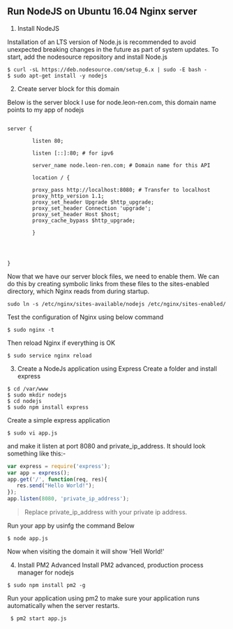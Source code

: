 ## Run NodeJS on Ubuntu 16.04 Nginx server

1. Install NodeJS

Installation of an LTS version of Node.js is recommended to avoid unexpected breaking changes in the future as part of system updates. To start, add the nodesource
repository and install Node.js

```
$ curl -sL https://deb.nodesource.com/setup_6.x | sudo -E bash -
$ sudo apt-get install -y nodejs

```

2. Create server block for this domain

Below is the server block I use for node.leon-ren.com, this domain name points to my app of nodejs  

```

server {

        listen 80;

        listen [::]:80; # for ipv6

        server_name node.leon-ren.com; # Domain name for this API

        location / {

        proxy_pass http://localhost:8080; # Transfer to localhost
        proxy_http_version 1.1;
        proxy_set_header Upgrade $http_upgrade;
        proxy_set_header Connection 'upgrade';
        proxy_set_header Host $host;
        proxy_cache_bypass $http_upgrade;

        }




}

```

Now that we have our server block files, we need to enable them. We can do this by creating symbolic links from these files to the sites-enabled directory, which Nginx reads from during startup.

```
sudo ln -s /etc/nginx/sites-available/nodejs /etc/nginx/sites-enabled/
```
Test the configuration of Nginx using below command

```
$ sudo nginx -t
```
Then reload Nginx if everything is OK

```
$ sudo service nginx reload
```

3. Create a NodeJs application using Express
Create a folder and install express

```
$ cd /var/www
$ sudo mkdir nodejs
$ cd nodejs
$ sudo npm install express
```
Create a simple express application
```
$ sudo vi app.js

```

and make it listen at port 8080 and private_ip_address. It should look something like this:-
```javascript
var express = require('express');
var app = express();
app.get('/', function(req, res){
   res.send("Hello World!");
});
app.listen(8080, 'private_ip_address');
```
>Replace private_ip_address with your private ip address.

Run your app by usinfg the command Below

```
$ node app.js

```

Now when visiting the domain it will show 'Hell World!'

4. Install PM2 Advanced
 Install PM2 advanced, production process manager for nodejs
 ```
 $ sudo npm install pm2 -g

 ```
 Run your application using pm2 to make sure your application runs automatically when the server restarts.
```
 $ pm2 start app.js
 ```
